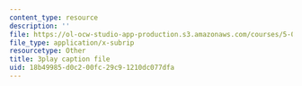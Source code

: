 ```yaml
---
content_type: resource
description: ''
file: https://ol-ocw-studio-app-production.s3.amazonaws.com/courses/5-08j-biological-chemistry-ii-spring-2016/18b49985d0c200fc29c91210dc077dfa_9zqKwTpT0eA.srt
file_type: application/x-subrip
resourcetype: Other
title: 3play caption file
uid: 18b49985-d0c2-00fc-29c9-1210dc077dfa
---
```

